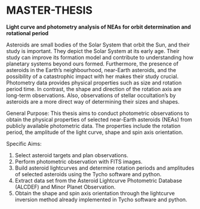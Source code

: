 # MASTER-THESIS



**Light curve and photometry analysis of NEAs for orbit determination and rotational period**

Asteroids are small bodies of the Solar System that orbit the Sun, and their study is important. They depict the Solar System at its early age. Their study can improve its formation model and contribute to understanding how planetary systems beyond ours formed. Furthermore, the presence of asteroids in the Earth’s neighbourhood, near-Earth asteroids, and the possibility of a catastrophic impact with her makes their study crucial. Photometry data provides physical properties such as size and rotation period time. In contrast, the shape and direction of the rotation axis are long-term observations. Also, observations of stellar occultation’s by asteroids are a more direct way of determining their sizes and shapes. 

General Purpose:
This thesis aims to conduct photometric observations to obtain the physical properties of selected near-Earth asteroids (NEAs) from publicly available photometric data. The properties include the rotation period, the amplitude of the light curve, shape and spin axis orientation.

Specific Aims:
1.	Select asteroid targets and plan observations. 
2.	Perform photometric observation with FITS images. 
3.	Build asteroid lightcurves and determine rotation periods and amplitudes of selected asteroids using the Tycho software and python.
4.	Extract data set from the Asteroid Lightcurve Photometric Database (ALCDEF) and Minor Planet Observation.
5.	Obtain the shape and spin axis orientation through the lightcurve inversion method already implemented in Tycho software and python.
